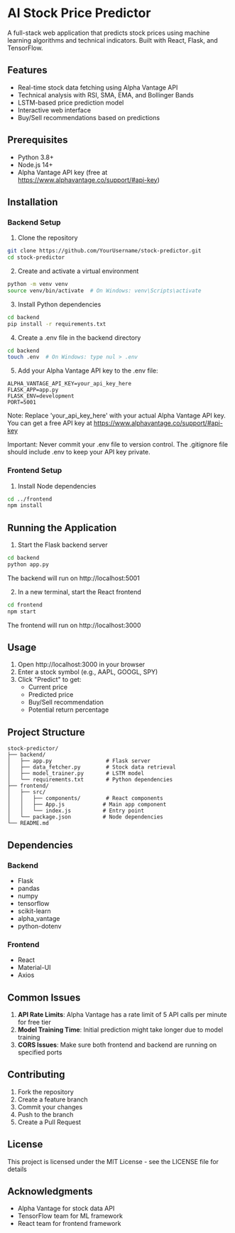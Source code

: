 # AI Stock Price Predictor

A full-stack web application that predicts stock prices using machine learning algorithms and technical indicators. Built with React, Flask, and TensorFlow.

## Features
- Real-time stock data fetching using Alpha Vantage API
- Technical analysis with RSI, SMA, EMA, and Bollinger Bands
- LSTM-based price prediction model
- Interactive web interface
- Buy/Sell recommendations based on predictions

## Prerequisites
- Python 3.8+
- Node.js 14+
- Alpha Vantage API key (free at https://www.alphavantage.co/support/#api-key)

## Installation

### Backend Setup
1. Clone the repository
```bash
git clone https://github.com/YourUsername/stock-predictor.git
cd stock-predictor
```

2. Create and activate a virtual environment
```bash
python -m venv venv
source venv/bin/activate  # On Windows: venv\Scripts\activate
```

3. Install Python dependencies
```bash
cd backend
pip install -r requirements.txt
```

4. Create a .env file in the backend directory
```bash
cd backend
touch .env  # On Windows: type nul > .env
```

5. Add your Alpha Vantage API key to the .env file:
```plaintext
ALPHA_VANTAGE_API_KEY=your_api_key_here
FLASK_APP=app.py
FLASK_ENV=development
PORT=5001
```

Note: Replace 'your_api_key_here' with your actual Alpha Vantage API key. You can get a free API key at https://www.alphavantage.co/support/#api-key

Important: Never commit your .env file to version control. The .gitignore file should include .env to keep your API key private.

### Frontend Setup
1. Install Node dependencies
```bash
cd ../frontend
npm install
```

## Running the Application

1. Start the Flask backend server
```bash
cd backend
python app.py
```
The backend will run on http://localhost:5001

2. In a new terminal, start the React frontend
```bash
cd frontend
npm start
```
The frontend will run on http://localhost:3000

## Usage
1. Open http://localhost:3000 in your browser
2. Enter a stock symbol (e.g., AAPL, GOOGL, SPY)
3. Click "Predict" to get:
   - Current price
   - Predicted price
   - Buy/Sell recommendation
   - Potential return percentage

## Project Structure
```
stock-predictor/
├── backend/
│   ├── app.py                 # Flask server
│   ├── data_fetcher.py        # Stock data retrieval
│   ├── model_trainer.py       # LSTM model
│   └── requirements.txt       # Python dependencies
├── frontend/
│   ├── src/
│   │   ├── components/        # React components
│   │   ├── App.js            # Main app component
│   │   └── index.js          # Entry point
│   └── package.json          # Node dependencies
└── README.md
```

## Dependencies
### Backend
- Flask
- pandas
- numpy
- tensorflow
- scikit-learn
- alpha_vantage
- python-dotenv

### Frontend
- React
- Material-UI
- Axios

## Common Issues
1. **API Rate Limits**: Alpha Vantage has a rate limit of 5 API calls per minute for free tier
2. **Model Training Time**: Initial prediction might take longer due to model training
3. **CORS Issues**: Make sure both frontend and backend are running on specified ports

## Contributing
1. Fork the repository
2. Create a feature branch
3. Commit your changes
4. Push to the branch
5. Create a Pull Request

## License
This project is licensed under the MIT License - see the LICENSE file for details

## Acknowledgments
- Alpha Vantage for stock data API
- TensorFlow team for ML framework
- React team for frontend framework 